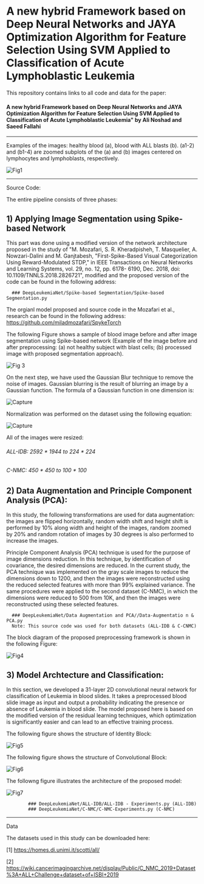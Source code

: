 # A new hybrid Framework based on Deep Neural Networks and JAYA Optimization Algorithm for Feature Selection Using SVM Applied to Classification of Acute Lymphoblastic Leukemia

This repository contains links to all code and data for the paper:

#### A new hybrid Framework based on Deep Neural Networks and JAYA Optimization Algorithm for Feature Selection Using SVM Applied to Classification of Acute Lymphoblastic Leukemia" by Ali Noshad and Saeed Fallahi
-----------------------------------------------------------------------------------------------------------------------------------------------------------------------------------
Examples of the images: healthy blood (a), blood with ALL blasts (b). (a1-2) and (b1-4) are zoomed subplots of the (a) and (b) images centered on lymphocytes and lymphoblasts, respectively.

![Fig1](https://user-images.githubusercontent.com/37798588/131260694-ec8408db-2f8c-41dc-880b-154a6111cdbc.PNG)

----------------------------------------------------------------------------------------------------------------------------------------------------------------------------------

Source Code:

The entire pipeline consists of three phases:

## 1) Applying Image Segmentation using Spike-based Network

This part was done using a modified version of the network architecture proposed in the study of "M. Mozafari, S. R. Kheradpisheh, T. Masquelier, A. Nowzari-Dalini and M.        Ganjtabesh, "First-Spike-Based Visual Categorization Using Reward-Modulated STDP," in IEEE Transactions on Neural Networks and Learning Systems, vol. 29, no. 12, pp. 6178-         6190,      Dec. 2018, doi: 10.1109/TNNLS.2018.2826721", modified and the proposed version of the code can be found in the following address:
      
      ### DeepLeukemiaNet/Spike-based Segmentation/Spike-based Segmentation.py

The orgianl model proposed and source code in the Mozafari et al., research can be found in the following address: https://github.com/miladmozafari/SpykeTorch

The following Figure shows a sample of blood image before and after image segmentation using Spike-based network (Example of the image before and after preprocessing: (a) not healthy subject with blast cells; (b) processed image with proposed segmentation approach).

![Fig 3](https://user-images.githubusercontent.com/37798588/131241475-b803ef6d-fe51-4721-ab83-403e8acadb3a.PNG)

On the next step, we have used the Gaussian Blur technique to remove the noise of images. Gaussian blurring is the result of blurring an image by a Gaussian function. The formula of a Gaussian function in one dimension is:

![Capture](https://user-images.githubusercontent.com/37798588/131253132-7f0dc8dc-6da7-4fe7-aecb-0f9a8a24fac4.PNG)

Normalization was performed on the dataset using the following equation:

![Capture](https://user-images.githubusercontent.com/37798588/131253216-43e85d6e-39c0-4333-83c9-d8113c74985d.PNG)

All of the images were resized:

 ###### ALL-IDB: 2592 * 1944 to 224 * 224
 ###### C-NMC: 450 * 450 to 100 * 100

## 2) Data Augmentation and Principle Component Analysis (PCA):

In this study, the following transformations are used for data augmentation: the images are flipped horizontally, random width shift and height shift is performed by 10% along width and height of the images, random zoomed by 20% and random rotation of images by 30 degrees is also performed to increase the images. 

Principle Component Analysis (PCA) technique is used for the purpose of image dimensions reduction. In this technique, by identification of covariance, the desired dimensions are reduced. In the current study, the PCA technique was implemented on the gray scale images to reduce the dimensions down to 1200, and then the images were reconstructed using the reduced selected features with more than 99% explained variance. The same procedures were applied to the second dataset (C-NMC), in which the dimensions were reduced to 500 from 10K, and then the images were reconstructed using these selected features.

      ### DeepLeukemiaNet/Data Augmentation and PCA//Data-Augmentatio n & PCA.py
      Note: This source code was used for both datasets (ALL-IDB & C-CNMC)

The block diagram of the proposed preprocessing framework is shown in the following Figure:

![Fig4](https://user-images.githubusercontent.com/37798588/131253249-c5396265-b3a7-4bfe-8b58-810b455d6394.PNG)

## 3) Model Archtecture and Classification:

In this section, we developed a 31-layer 2D convolutional neural network for classification of Leukemia in blood slides. It takes a preprocessed blood slide image as input and output a probability indicating the presence or absence of Leukemia in blood slide. The model proposed here is based on the modified version of the residual learning techniques, which optimization is significantly easier and can lead to an effective training process.

The following figure shows the structure of Identity Block:

![Fig5](https://user-images.githubusercontent.com/37798588/131253408-a37f9f95-7b43-4f4d-abec-a4cea85377cd.PNG)

The following figure shows the structure of Convolutional Block:

![Fig6](https://user-images.githubusercontent.com/37798588/131253432-90fb8a7d-bc6c-48db-b551-40256ca2e852.PNG)

The followng figure illustrates the architecture of the proposed model:

![Fig7](https://user-images.githubusercontent.com/37798588/131260069-89465e37-5df2-4fc1-8973-714d9c23e958.png)

            ### DeepLeukemiaNet/ALL-IDB/ALL-IDB - Experiments.py (ALL-IDB)
            ### DeepLeukemiaNet/C-NMC/C-NMC-Experiments.py (C-NMC)
-------------------------------------------------------------------------------------------------------------------------------------------------------------------------------
Data

The datasets used in this study can be downloaded here:

[1] https://homes.di.unimi.it/scotti/all/

[2] https://wiki.cancerimagingarchive.net/display/Public/C_NMC_2019+Dataset%3A+ALL+Challenge+dataset+of+ISBI+2019

